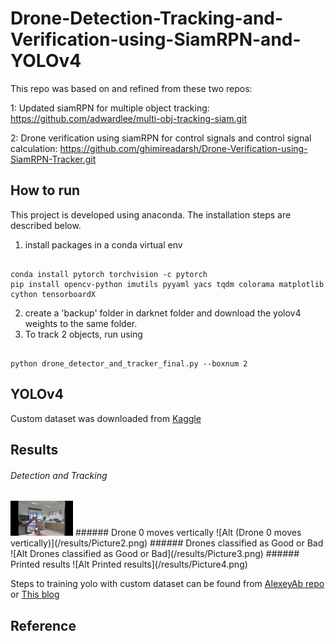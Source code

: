 # Drone-Detection-Tracking-and-Verification-using-SiamRPN-and-YOLOv4

This repo was based on and refined from these two repos:

1: Updated siamRPN for multiple object tracking: https://github.com/adwardlee/multi-obj-tracking-siam.git

2: Drone verification using siamRPN for control signals and control signal calculation: https://github.com/ghimireadarsh/Drone-Verification-using-SiamRPN-Tracker.git

## How to run
This project is developed using anaconda. The installation steps are described below.
1.	install packages in a conda virtual env
<pre><code> 
conda install pytorch torchvision -c pytorch
pip install opencv-python imutils pyyaml yacs tqdm colorama matplotlib cython tensorboardX
</code></pre>
2.	create a 'backup' folder in darknet folder and download the yolov4 weights to the same folder.
3.	To track 2 objects, run using 
<pre><code> 
python drone_detector_and_tracker_final.py --boxnum 2 
</code></pre> 

## YOLOv4
Custom dataset was downloaded from <a href="https://www.kaggle.com/dasmehdixtr/drone-dataset-uav">Kaggle</a>

## Results
###### Detection and Tracking
<img src= "/results/Picture1.png" width = "100" />
###### Drone 0 moves vertically
![Alt (Drone 0 moves vertically)](/results/Picture2.png)
###### Drones classified as Good or Bad
![Alt Drones classified as Good or Bad](/results/Picture3.png)
###### Printed results
![Alt Printed results](/results/Picture4.png)

Steps to training yolo with custom dataset can be found from <a href="https://github.com/AlexeyAB/darknet#how-to-train-tiny-yolo-to-detect-your-custom-objects"> AlexeyAb repo</a> or <a href="https://towardsdatascience.com/installing-ubuntu-20-04-lts-and-running-yolov4-and-yolov5-on-it-2ca0c93e244a"> This blog </a>


## Reference
